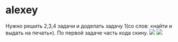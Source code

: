 # alexey
Нужно решить 2,3,4 задачи и доделать задачу 1(со слов: «найти и выдать на печать»). По первой задаче часть кода скину.
![](https://attachments.vsesdal.com/aukfiles/i192/i19290/cat1929031/files/476EEF7C-3148-41A9-8802-4C08637AC78B_4778049.png)
![](https://attachments.vsesdal.com/aukfiles/i192/i19290/cat1929031/files/5B241951-471B-4861-96E8-7BCBF5FB94C0_4785169.jpeg)
